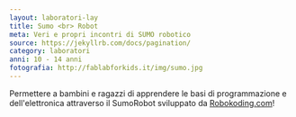 ```yaml
---
layout: laboratori-lay
title: Sumo <br> Robot
meta: Veri e propri incontri di SUMO robotico
source: https://jekyllrb.com/docs/pagination/
category: laboratori
anni: 10 - 14 anni
fotografia: http://fablabforkids.it/img/sumo.jpg
---
```


Permettere a bambini e ragazzi di apprendere le basi di programmazione e dell'elettronica
attraverso il SumoRobot sviluppato da <a href="http://www.robokoding.com">Robokoding.com</a>!
